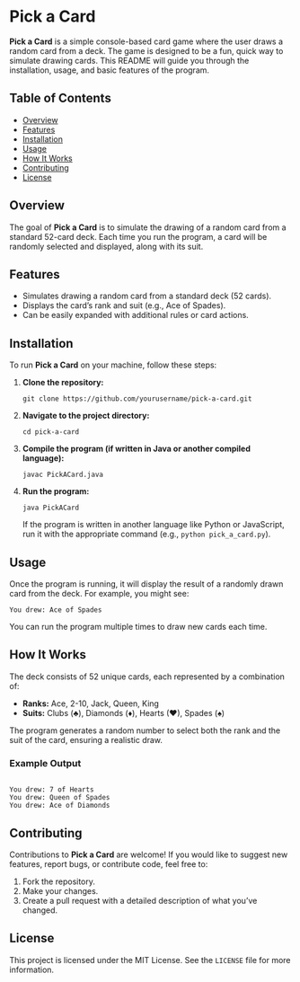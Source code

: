 <h1>Pick a Card</h1>

<p><strong>Pick a Card</strong> is a simple console-based card game where the user draws a random card from a deck. The game is designed to be a fun, quick way to simulate drawing cards. This README will guide you through the installation, usage, and basic features of the program.</p>

<h2>Table of Contents</h2>
<ul>
  <li><a href="#overview">Overview</a></li>
  <li><a href="#features">Features</a></li>
  <li><a href="#installation">Installation</a></li>
  <li><a href="#usage">Usage</a></li>
  <li><a href="#how-it-works">How It Works</a></li>
  <li><a href="#contributing">Contributing</a></li>
  <li><a href="#license">License</a></li>
</ul>

<h2 id="overview">Overview</h2>

<p>The goal of <strong>Pick a Card</strong> is to simulate the drawing of a random card from a standard 52-card deck. Each time you run the program, a card will be randomly selected and displayed, along with its suit.</p>

<h2 id="features">Features</h2>
<ul>
  <li>Simulates drawing a random card from a standard deck (52 cards).</li>
  <li>Displays the card’s rank and suit (e.g., Ace of Spades).</li>
  <li>Can be easily expanded with additional rules or card actions.</li>
</ul>

<h2 id="installation">Installation</h2>

<p>To run <strong>Pick a Card</strong> on your machine, follow these steps:</p>

<ol>
  <li><strong>Clone the repository:</strong></li>
  <pre><code>git clone https://github.com/yourusername/pick-a-card.git</code></pre>
  
  <li><strong>Navigate to the project directory:</strong></li>
  <pre><code>cd pick-a-card</code></pre>
  
  <li><strong>Compile the program (if written in Java or another compiled language):</strong></li>
  <pre><code>javac PickACard.java</code></pre>

  <li><strong>Run the program:</strong></li>
  <pre><code>java PickACard</code></pre>

  <p>If the program is written in another language like Python or JavaScript, run it with the appropriate command (e.g., <code>python pick_a_card.py</code>).</p>
</ol>

<h2 id="usage">Usage</h2>

<p>Once the program is running, it will display the result of a randomly drawn card from the deck. For example, you might see:</p>

<pre><code>You drew: Ace of Spades</code></pre>

<p>You can run the program multiple times to draw new cards each time.</p>

<h2 id="how-it-works">How It Works</h2>

<p>The deck consists of 52 unique cards, each represented by a combination of:</p>
<ul>
  <li><strong>Ranks:</strong> Ace, 2-10, Jack, Queen, King</li>
  <li><strong>Suits:</strong> Clubs (♣), Diamonds (♦), Hearts (♥), Spades (♠)</li>
</ul>

<p>The program generates a random number to select both the rank and the suit of the card, ensuring a realistic draw.</p>

<h3>Example Output</h3>

<pre><code>
You drew: 7 of Hearts
You drew: Queen of Spades
You drew: Ace of Diamonds
</code></pre>

<h2 id="contributing">Contributing</h2>

<p>Contributions to <strong>Pick a Card</strong> are welcome! If you would like to suggest new features, report bugs, or contribute code, feel free to:</p>

<ol>
  <li>Fork the repository.</li>
  <li>Make your changes.</li>
  <li>Create a pull request with a detailed description of what you’ve changed.</li>
</ol>

<h2 id="license">License</h2>

<p>This project is licensed under the MIT License. See the <code>LICENSE</code> file for more information.</p>
